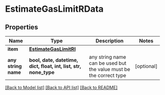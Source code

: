 # EstimateGasLimitRData


## Properties
Name | Type | Description | Notes
------------ | ------------- | ------------- | -------------
**item** | [**EstimateGasLimitRI**](EstimateGasLimitRI.md) |  | 
**any string name** | **bool, date, datetime, dict, float, int, list, str, none_type** | any string name can be used but the value must be the correct type | [optional]

[[Back to Model list]](../README.md#documentation-for-models) [[Back to API list]](../README.md#documentation-for-api-endpoints) [[Back to README]](../README.md)



